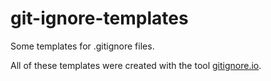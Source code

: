 # git-ignore-templates
Some templates for .gitignore files.

All of these templates were created with the tool [gitignore.io](https://www.gitignore.io/).
